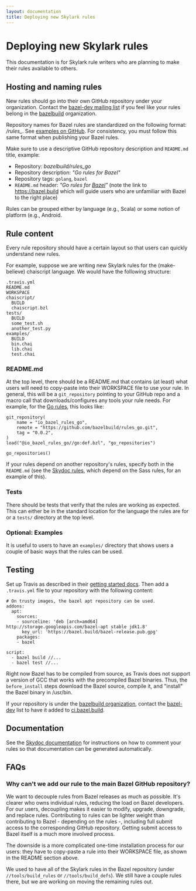 ```yaml
---
layout: documentation
title: Deploying new Skylark rules
---
```


# Deploying new Skylark rules

This documentation is for Skylark rule writers who are planning to make their
rules available to others.

## Hosting and naming rules

New rules should go into their own GitHub repository under your organization.
Contact the [bazel-dev mailing list](https://groups.google.com/forum/#!forum/bazel-dev)
if you feel like your rules belong in the [bazelbuild](https://github.com/bazelbuild)
organization.

Repository names for Bazel rules are standardized on the following format:
*<organization>/rules_<name>*.
See [examples on GitHub](https://github.com/search?q=rules+bazel&type=Repositories).
For consistency, you must follow this same format when publishing your Bazel rules.

Make sure to use a descriptive GitHub repository description and `README.md`
title, example:

* Repository: *bazelbuild/rules_go*
* Repository description: *"Go rules for Bazel"*
* Repository tags: `golang`, `bazel`
* `README.md` header: *"Go rules for [Bazel](https://bazel.build)"*
(note the link to https://bazel.build which will guide users who are unfamiliar
with Bazel to the right place)

Rules can be grouped either by language (e.g., Scala) or some notion of platform
(e.g., Android.

## Rule content

Every rule repository should have a certain layout so that users can quickly
understand new rules.

For example, suppose we are writing new Skylark rules for the (make-believe)
chaiscript language. We would have the following structure:

```
.travis.yml
README.md
WORKSPACE
chaiscript/
  BUILD
  chaiscript.bzl
tests/
  BUILD
  some_test.sh
  another_test.py
examples/
  BUILD
  bin.chai
  lib.chai
  test.chai
```

### README.md

At the top level, there should be a README.md that contains (at least) what
users will need to copy-paste into their WORKSPACE file to use your rule.
In general, this will be a `git_repository` pointing to your GitHub repo and
a macro call that downloads/configures any tools your rule needs. For example,
for the [Go
rules](https://github.com/bazelbuild/rules_go/blob/master/README.md#setup), this
looks like:

```
git_repository(
    name = "io_bazel_rules_go",
    remote = "https://github.com/bazelbuild/rules_go.git",
    tag = "0.0.2",
)
load("@io_bazel_rules_go//go:def.bzl", "go_repositories")

go_repositories()
```

If your rules depend on another repository's rules, specify both in the
`README.md` (see the [Skydoc rules](https://github.com/bazelbuild/skydoc#setup),
which depend on the Sass rules, for an example of this).

### Tests

There should be tests that verify that the rules are working as expected. This
can either be in the standard location for the language the rules are for or a
`tests/` directory at the top level.

### Optional: Examples

It is useful to users to have an `examples/` directory that shows users a couple
of basic ways that the rules can be used.

## Testing

Set up Travis as described in their [getting started
docs](https://docs.travis-ci.com/user/getting-started/). Then add a
`.travis.yml` file to your repository with the following content:

```
# On trusty images, the bazel apt repository can be used.
addons:
  apt:
    sources:
    - sourceline: 'deb [arch=amd64] http://storage.googleapis.com/bazel-apt stable jdk1.8'
      key_url: 'https://bazel.build/bazel-release.pub.gpg'
    packages:
    - bazel

script:
  - bazel build //...
  - bazel test //...
```

Right now Bazel has to be compiled from source, as Travis does not support a
version of GCC that works with the precompiled Bazel binaries. Thus, the
`before_install` steps download the Bazel source, compile it, and "install" the
Bazel binary in /usr/bin.

If your repository is under the [bazelbuild organization](https://github.com/bazelbuild),
contact the [bazel-dev](https://groups.google.com/forum/#!forum/bazel-dev) list
to have it added to [ci.bazel.build](http://ci.bazel.build).

## Documentation

See the [Skydoc documentation](https://github.com/bazelbuild/skydoc) for
instructions on how to comment your rules so that documentation can be generated
automatically.

## FAQs

### Why can't we add our rule to the main Bazel GitHub repository?

We want to decouple rules from Bazel releases as much as possible. It's clearer
who owns individual rules, reducing the load on Bazel developers. For our users,
decoupling makes it easier to modify, upgrade, downgrade, and replace rules.
Contributing to rules can be lighter weight than contributing to Bazel -
depending on the rules -, including full submit access to the corresponding
GitHub repository. Getting submit access to Bazel itself is a much more involved
process.

The downside is a more complicated one-time installation process for our users:
they have to copy-paste a rule into their WORKSPACE file, as shown in the
README section above.

We used to have all of the Skylark rules in the Bazel repository (under
`//tools/build_rules` or `//tools/build_defs`). We still have a couple rules
there, but we are working on moving the remaining rules out.
